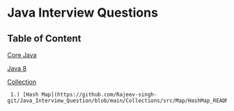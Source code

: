 # Java Interview Questions

## Table of Content

[Core Java](https://github.com/Rajeev-singh-git/Java_Interview_Question/blob/main/JavaCore/src/Oops_README.md)

[Java 8](https://github.com/Rajeev-singh-git/Java_Interview_Question/blob/main/Java%208/Java%208_README.md)

[Collection](https://github.com/Rajeev-singh-git/Java_Interview_Question/tree/main/Collections)

     1.) [Hash Map](https://github.com/Rajeev-singh-git/Java_Interview_Question/blob/main/Collections/src/Map/HashMap_README.md)
